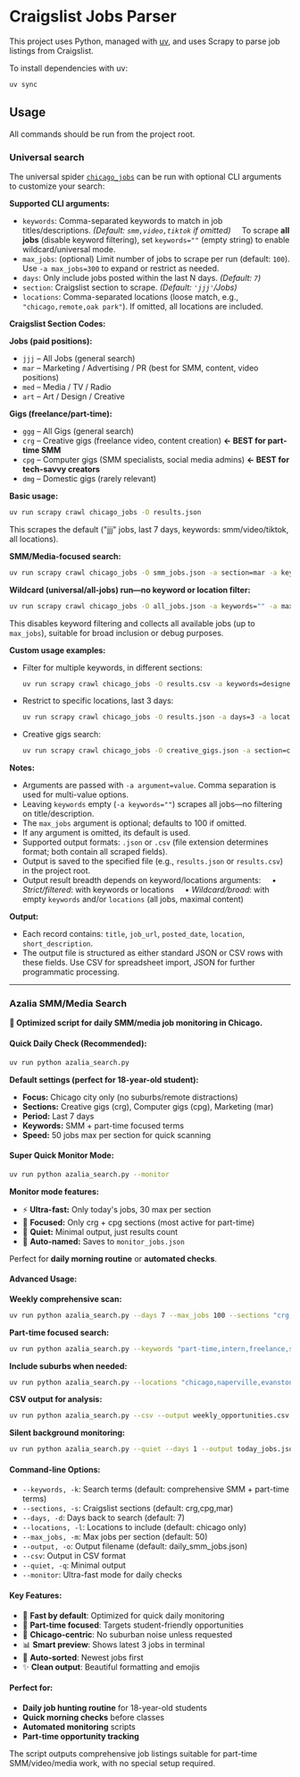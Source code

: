 # Craigslist Jobs Parser

This project uses Python, managed with [uv](https://github.com/astral-sh/uv), and uses Scrapy to parse job listings from Craigslist.

To install dependencies with uv:
```sh
uv sync
```

## Usage

All commands should be run from the project root.

### Universal search

The universal spider [`chicago_jobs`](craigslist_jobs/craigslist_jobs/spiders/chicago_jobs.py:1) can be run with optional CLI arguments to customize your search:

**Supported CLI arguments:**

- `keywords`: Comma-separated keywords to match in job titles/descriptions. *(Default: `smm,video,tiktok` if omitted)*
  &nbsp;&nbsp;&nbsp;&nbsp;To scrape **all jobs** (disable keyword filtering), set `keywords=""` (empty string) to enable wildcard/universal mode.
- `max_jobs`: (optional) Limit number of jobs to scrape per run (default: `100`). Use `-a max_jobs=300` to expand or restrict as needed.
- `days`: Only include jobs posted within the last N days. *(Default: `7`)*
- `section`: Craigslist section to scrape. *(Default: `'jjj'`/Jobs)*
- `locations`: Comma-separated locations (loose match, e.g., `"chicago,remote,oak park"`). If omitted, all locations are included.

**Craigslist Section Codes:**

**Jobs (paid positions):**
- `jjj` – All Jobs (general search)
- `mar` – Marketing / Advertising / PR (best for SMM, content, video positions)
- `med` – Media / TV / Radio
- `art` – Art / Design / Creative

**Gigs (freelance/part-time):**
- `ggg` – All Gigs (general search)
- `crg` – Creative gigs (freelance video, content creation) **← BEST for part-time SMM**
- `cpg` – Computer gigs (SMM specialists, social media admins) **← BEST for tech-savvy creators**
- `dmg` – Domestic gigs (rarely relevant)

**Basic usage:**
```sh
uv run scrapy crawl chicago_jobs -O results.json
```
This scrapes the default ("jjj" jobs, last 7 days, keywords: smm/video/tiktok, all locations).

**SMM/Media-focused search:**
```sh
uv run scrapy crawl chicago_jobs -O smm_jobs.json -a section=mar -a keywords="social media,content creator,tiktok,instagram,video editor"
```

**Wildcard (universal/all-jobs) run—no keyword or location filter:**
```sh
uv run scrapy crawl chicago_jobs -O all_jobs.json -a keywords="" -a max_jobs=200
```
This disables keyword filtering and collects all available jobs (up to `max_jobs`), suitable for broad inclusion or debug purposes.

**Custom usage examples:**
- Filter for multiple keywords, in different sections:
  ```sh
  uv run scrapy crawl chicago_jobs -O results.csv -a keywords=designer,web,ui,ux -a section=art
  ```
- Restrict to specific locations, last 3 days:
  ```sh
  uv run scrapy crawl chicago_jobs -O results.json -a days=3 -a locations=chicago,remote
  ```
- Creative gigs search:
  ```sh
  uv run scrapy crawl chicago_jobs -O creative_gigs.json -a section=crg -a keywords="video,photo,content,social media"
  ```

**Notes:**
- Arguments are passed with `-a argument=value`. Comma separation is used for multi-value options.
- Leaving `keywords` empty (`-a keywords=""`) scrapes all jobs—no filtering on title/description.
- The `max_jobs` argument is optional; defaults to 100 if omitted.
- If any argument is omitted, its default is used.
- Supported output formats: `.json` or `.csv` (file extension determines format; both contain all scraped fields).
- Output is saved to the specified file (e.g., `results.json` or `results.csv`) in the project root.
- Output result breadth depends on keyword/locations arguments:
  &nbsp;&nbsp;&nbsp;&nbsp;• *Strict/filtered*: with keywords or locations
  &nbsp;&nbsp;&nbsp;&nbsp;• *Wildcard/broad*: with empty `keywords` and/or `locations` (all jobs, maximal content)

**Output:**
- Each record contains: `title`, `job_url`, `posted_date`, `location`, `short_description`.
- The output file is structured as either standard JSON or CSV rows with these fields. Use CSV for spreadsheet import, JSON for further programmatic processing.

---

### Azalia SMM/Media Search

**🎯 Optimized script for daily SMM/media job monitoring in Chicago.**

#### Quick Daily Check (Recommended):
```sh
uv run python azalia_search.py
```
**Default settings (perfect for 18-year-old student):**
- **Focus:** Chicago city only (no suburbs/remote distractions)
- **Sections:** Creative gigs (crg), Computer gigs (cpg), Marketing (mar)
- **Period:** Last 7 days
- **Keywords:** SMM + part-time focused terms
- **Speed:** 50 jobs max per section for quick scanning

#### Super Quick Monitor Mode:
```sh
uv run python azalia_search.py --monitor
```
**Monitor mode features:**
- ⚡ **Ultra-fast:** Only today's jobs, 30 max per section
- 🎯 **Focused:** Only crg + cpg sections (most active for part-time)
- 🤫 **Quiet:** Minimal output, just results count
- 📁 **Auto-named:** Saves to `monitor_jobs.json`

Perfect for **daily morning routine** or **automated checks**.

#### Advanced Usage:

**Weekly comprehensive scan:**
```sh
uv run python azalia_search.py --days 7 --max_jobs 100 --sections "crg,cpg,mar,med"
```

**Part-time focused search:**
```sh
uv run python azalia_search.py --keywords "part-time,intern,freelance,student,social media,content creator,tiktok,instagram" --days 3
```

**Include suburbs when needed:**
```sh
uv run python azalia_search.py --locations "chicago,naperville,evanston,remote" --days 14
```

**CSV output for analysis:**
```sh
uv run python azalia_search.py --csv --output weekly_opportunities.csv --days 7
```

**Silent background monitoring:**
```sh
uv run python azalia_search.py --quiet --days 1 --output today_jobs.json
```

#### Command-line Options:
- `--keywords, -k`: Search terms (default: comprehensive SMM + part-time terms)
- `--sections, -s`: Craigslist sections (default: crg,cpg,mar)
- `--days, -d`: Days back to search (default: 7)
- `--locations, -l`: Locations to include (default: chicago only)
- `--max_jobs, -m`: Max jobs per section (default: 50)
- `--output, -o`: Output filename (default: daily_smm_jobs.json)
- `--csv`: Output in CSV format
- `--quiet, -q`: Minimal output
- `--monitor`: Ultra-fast mode for daily checks

#### Key Features:
- 🚀 **Fast by default**: Optimized for quick daily monitoring
- 🎯 **Part-time focused**: Targets student-friendly opportunities
- 📍 **Chicago-centric**: No suburban noise unless requested
- 📊 **Smart preview**: Shows latest 3 jobs in terminal
- 🔄 **Auto-sorted**: Newest jobs first
- ✨ **Clean output**: Beautiful formatting and emojis

#### Perfect for:
- **Daily job hunting routine** for 18-year-old students
- **Quick morning checks** before classes
- **Automated monitoring** scripts
- **Part-time opportunity tracking**

The script outputs comprehensive job listings suitable for part-time SMM/video/media work, with no special setup required.
